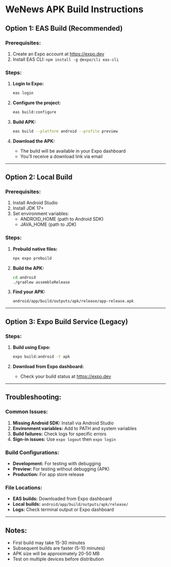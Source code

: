 # WeNews APK Build Instructions

## Option 1: EAS Build (Recommended)

### Prerequisites:

1. Create an Expo account at https://expo.dev
2. Install EAS CLI: `npm install -g @expo/cli eas-cli`

### Steps:

1. **Login to Expo:**

   ```bash
   eas login
   ```

2. **Configure the project:**

   ```bash
   eas build:configure
   ```

3. **Build APK:**

   ```bash
   eas build --platform android --profile preview
   ```

4. **Download the APK:**
   - The build will be available in your Expo dashboard
   - You'll receive a download link via email

---

## Option 2: Local Build

### Prerequisites:

1. Install Android Studio
2. Install JDK 17+
3. Set environment variables:
   - ANDROID_HOME (path to Android SDK)
   - JAVA_HOME (path to JDK)

### Steps:

1. **Prebuild native files:**

   ```bash
   npx expo prebuild
   ```

2. **Build the APK:**

   ```bash
   cd android
   ./gradlew assembleRelease
   ```

3. **Find your APK:**
   ```
   android/app/build/outputs/apk/release/app-release.apk
   ```

---

## Option 3: Expo Build Service (Legacy)

### Steps:

1. **Build using Expo:**

   ```bash
   expo build:android -t apk
   ```

2. **Download from Expo dashboard:**
   - Check your build status at https://expo.dev

---

## Troubleshooting:

### Common Issues:

1. **Missing Android SDK:** Install via Android Studio
2. **Environment variables:** Add to PATH and system variables
3. **Build failures:** Check logs for specific errors
4. **Sign-in issues:** Use `expo logout` then `expo login`

### Build Configurations:

- **Development:** For testing with debugging
- **Preview:** For testing without debugging (APK)
- **Production:** For app store release

### File Locations:

- **EAS builds:** Downloaded from Expo dashboard
- **Local builds:** `android/app/build/outputs/apk/release/`
- **Logs:** Check terminal output or Expo dashboard

---

## Notes:

- First build may take 15-30 minutes
- Subsequent builds are faster (5-10 minutes)
- APK size will be approximately 20-50 MB
- Test on multiple devices before distribution
